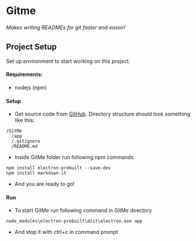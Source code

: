 # Gitme
###### Makes writing READMEs for git  faster and easier!

 
## Project Setup
Set up environment to start working on this project.
#### Requirements:
* nodejs (npm)
#### Setup
* Get source code from [GitHub](https://github.com/pevecyan/Gitme).
Directory structure should look something like this:
```
/GitMe
  /app
  /.gitignore
  /README.md
```
* Inside GitMe folder run following npm commands
```
npm install electron-prebuilt --save-dev
npm install markdown-it
```
* And you are ready to go!
#### Run
* To start GitMe run following command in GitMe directory
```
node_modules\electron-prebuilt\dist\electron.exe app
```
* And stop it with ctrl+c in command prompt